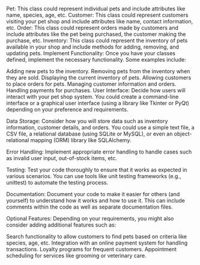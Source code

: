 Pet: This class could represent individual pets and include attributes like name, species, age, etc.
Customer: This class could represent customers visiting your pet shop and include attributes like name, contact information, etc.
Order: This class could represent orders made by customers and include attributes like the pet being purchased, the customer making the purchase, etc.
Inventory: This class could represent the inventory of pets available in your shop and include methods for adding, removing, and updating pets.
Implement Functionality: Once you have your classes defined, implement the necessary functionality. Some examples include:

Adding new pets to the inventory.
Removing pets from the inventory when they are sold.
Displaying the current inventory of pets.
Allowing customers to place orders for pets.
Managing customer information and orders.
Handling payments for purchases.
User Interface: Decide how users will interact with your pet shop system. You could create a command-line interface or a graphical user interface (using a library like Tkinter or PyQt) depending on your preference and requirements.

Data Storage: Consider how you will store data such as inventory information, customer details, and orders. You could use a simple text file, a CSV file, a relational database (using SQLite or MySQL), or even an object-relational mapping (ORM) library like SQLAlchemy.

Error Handling: Implement appropriate error handling to handle cases such as invalid user input, out-of-stock items, etc.

Testing: Test your code thoroughly to ensure that it works as expected in various scenarios. You can use tools like unit testing frameworks (e.g., unittest) to automate the testing process.

Documentation: Document your code to make it easier for others (and yourself) to understand how it works and how to use it. This can include comments within the code as well as separate documentation files.

Optional Features: Depending on your requirements, you might also consider adding additional features such as:

Search functionality to allow customers to find pets based on criteria like species, age, etc.
Integration with an online payment system for handling transactions.
Loyalty programs for frequent customers.
Appointment scheduling for services like grooming or veterinary care.
